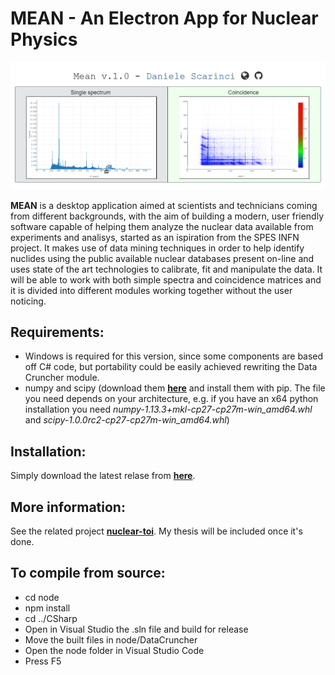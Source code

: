 # MEAN -  An Electron App for Nuclear Physics

![Sample screen](/sample_screen.png)

**MEAN** is a desktop application aimed at scientists and technicians coming from different backgrounds, 
with the aim of building a modern, user friendly software capable of helping them analyze the nuclear data available from experiments 
and analisys, started as an ispiration from the SPES INFN project. 
It makes use of data mining techniques in order to help identify nuclides using the public available nuclear databases present 
on-line and uses state of the art technologies to calibrate, fit and manipulate the data. 
It will be able to work with both simple spectra and coincidence matrices and it is divided into different modules 
working together without the user noticing. 

## Requirements:
- Windows is required for this version, since some components are based off C# code, 
but portability could be easily achieved rewriting the Data Cruncher module.
- numpy and scipy (download them **[here](https://www.lfd.uci.edu/~gohlke/pythonlibs/#scipy)** and install them with pip. 
The file you need depends on your architecture, e.g. if you have an x64 python 
installation you need *numpy-1.13.3+mkl-cp27-cp27m-win_amd64.whl* and *scipy-1.0.0rc2-cp27-cp27m-win_amd64.whl*)

## Installation:
Simply download the latest relase from **[here](https://github.com/TrinTragula/MEAN/releases)**.

## More information:
See the related project **[nuclear-toi](https://github.com/TrinTragula/nuclear-toi)**. My thesis will be included once it's done.


## To compile from source:
- cd node
- npm install
- cd ../CSharp
- Open in Visual Studio the .sln file and build for release
- Move the built files in node/DataCruncher
- Open the node folder in Visual Studio Code
- Press F5

